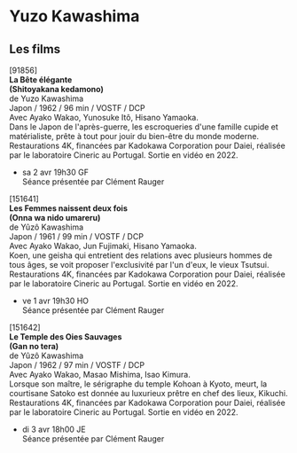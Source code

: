 # Yuzo Kawashima

## Les films

[91856]  
**La Bête élégante**  
**(Shitoyakana kedamono)**  
de Yuzo Kawashima  
Japon / 1962 / 96 min / VOSTF / DCP  
Avec Ayako Wakao, Yunosuke Itô, Hisano Yamaoka.  
Dans le Japon de l'après-guerre, les escroqueries d'une famille cupide et matérialiste, prête à tout pour jouir du bien-être du monde moderne.  
Restaurations 4K, financées par Kadokawa Corporation pour Daiei, réalisée par le laboratoire Cineric au Portugal. Sortie en vidéo en 2022.

- sa 2 avr 19h30 GF  
Séance présentée par Clément Rauger

[151641]  
**Les Femmes naissent deux fois**  
**(Onna wa nido umareru)**  
de Yûzô Kawashima  
Japon / 1961 / 99 min / VOSTF / DCP  
Avec Ayako Wakao, Jun Fujimaki, Hisano Yamaoka.  
Koen, une geisha qui entretient des relations avec plusieurs hommes de tous âges, se voit proposer l'exclusivité par l'un d'eux, le vieux Tsutsui.  
Restaurations 4K, financées par Kadokawa Corporation pour Daiei, réalisée par le laboratoire Cineric au Portugal. Sortie en vidéo en 2022.

- ve 1 avr 19h30 HO  
Séance présentée par Clément Rauger

[151642]  
**Le Temple des Oies Sauvages**  
**(Gan no tera)**  
de Yûzô Kawashima  
Japon / 1962 / 97 min / VOSTF / DCP  
Avec Ayako Wakao, Masao Mishima, Isao Kimura.  
Lorsque son maître, le sérigraphe du temple Kohoan à Kyoto, meurt, la courtisane Satoko est donnée au luxurieux prêtre en chef des lieux, Kikuchi.  
Restaurations 4K, financées par Kadokawa Corporation pour Daiei, réalisée par le laboratoire Cineric au Portugal. Sortie en vidéo en 2022.

- di 3 avr 18h00 JE  
Séance présentée par Clément Rauger

